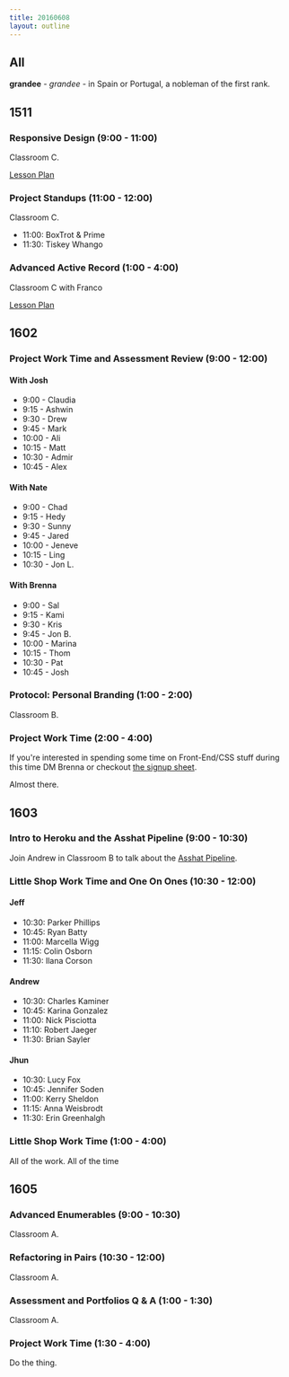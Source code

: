 ```yaml
---
title: 20160608
layout: outline
---
```


## All

**grandee** - _grandee_ - in Spain or Portugal, a nobleman of the first rank.


## 1511

### Responsive Design (9:00 - 11:00)

Classroom C.

[Lesson Plan](https://github.com/LouisaBarrett/intro-to-responsive)

### Project Standups (11:00 - 12:00)

Classroom C.

- 11:00: BoxTrot & Prime
- 11:30: Tiskey Whango

### Advanced Active Record (1:00 - 4:00)

Classroom C with Franco

[Lesson Plan](https://github.com/turingschool/lesson_plans/blob/master/ruby_04-apis_and_scalability/advanced_active_record_queries.markdown)

## 1602

### Project Work Time and Assessment Review (9:00 - 12:00)

#### With Josh
  - 9:00 - Claudia
  - 9:15 - Ashwin
  - 9:30 - Drew
  - 9:45 - Mark
  - 10:00 - Ali
  - 10:15 - Matt
  - 10:30 - Admir
  - 10:45 - Alex

#### With Nate
  - 9:00 - Chad
  - 9:15 - Hedy
  - 9:30 - Sunny
  - 9:45 - Jared
  - 10:00 - Jeneve
  - 10:15 - Ling
  - 10:30 - Jon L.

#### With Brenna
  - 9:00 - Sal
  - 9:15 - Kami
  - 9:30 - Kris
  - 9:45 - Jon B.
  - 10:00 - Marina
  - 10:15 - Thom
  - 10:30 - Pat
  - 10:45 - Josh

### Protocol: Personal Branding (1:00 - 2:00)

Classroom B.

### Project Work Time (2:00 - 4:00)
If you're interested in spending some time on Front-End/CSS stuff during this time DM Brenna or checkout [the signup sheet](https://docs.google.com/spreadsheets/d/15UIth61KeAFsdmKvgrQovPmC38I66YOJsb3hwe4Zmq0/edit#gid=0).

Almost there.


## 1603

### Intro to Heroku and the Asshat Pipeline (9:00 - 10:30)

Join Andrew in Classroom B to talk about the [Asshat Pipeline](https://github.com/turingschool/lesson_plans/blob/master/ruby_02-web_applications_with_ruby/intro_to_the_asset_pipeline.markdown).

### Little Shop Work Time and One On Ones (10:30 - 12:00)

#### Jeff

* 10:30: Parker Phillips
* 10:45: Ryan Batty
* 11:00: Marcella Wigg
* 11:15: Colin Osborn
* 11:30: Ilana Corson

#### Andrew

* 10:30: Charles Kaminer
* 10:45: Karina Gonzalez
* 11:00: Nick Pisciotta
* 11:10: Robert Jaeger
* 11:30: Brian Sayler

#### Jhun

* 10:30: Lucy Fox
* 10:45: Jennifer Soden
* 11:00: Kerry Sheldon
* 11:15: Anna Weisbrodt
* 11:30: Erin Greenhalgh

### Little Shop Work Time (1:00 - 4:00)

All of the work. All of the time


## 1605

### Advanced Enumerables (9:00 - 10:30)

Classroom A.

### Refactoring in Pairs (10:30 - 12:00)

Classroom A.

### Assessment and Portfolios Q & A (1:00 - 1:30)

Classroom A.

### Project Work Time (1:30 - 4:00)

Do the thing.
